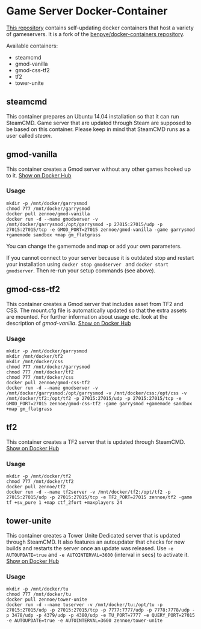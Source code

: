 # Game Server Docker-Container
[This repository](https://github.com/Zennoe/docker-gameservers) contains self-updating docker containers that host a variety of gameservers. It is a fork of the [benpye/docker-containers repository](https://github.com/benpye/docker-containers).

Available containers:
- steamcmd
- gmod-vanilla
- gmod-css-tf2
- tf2
- tower-unite

## steamcmd
This container prepares an Ubuntu 14.04 installation so that it can run SteamCMD. Game server that are updated through Steam are supposed to be based on this container. Please keep in mind that SteamCMD runs as a user called _steam_.

## gmod-vanilla
This container creates a Gmod server without any other games hooked up to it. [Show on Docker Hub](https://hub.docker.com/r/zennoe/gmod-vanilla/)

### Usage

    mkdir -p /mnt/docker/garrysmod
    chmod 777 /mnt/docker/garrysmod
    docker pull zennoe/gmod-vanilla
    docker run -d --name gmodserver -v /mnt/docker/garrysmod:/opt/garrysmod -p 27015:27015/udp -p 27015:27015/tcp -e GMOD_PORT=27015 zennoe/gmod-vanilla -game garrysmod +gamemode sandbox +map gm_flatgrass
    
You can change the gamemode and map or add your own parameters.

If you cannot connect to your server because it is outdated stop and restart your installation using `docker stop gmodserver ` and `docker start gmodserver`. Then re-run your setup commands (see above).

## gmod-css-tf2
This container creates a Gmod server that includes asset from TF2 and CSS. The mount.cfg file is automatically updated so that the extra assets are mounted. For further information about usage etc. look at the description of _gmod-vanilla_. [Show on Docker Hub](https://hub.docker.com/r/zennoe/gmod-css-tf2/)

### Usage

    mkdir -p /mnt/docker/garrysmod
    mkdir /mnt/docker/tf2
    mkdir /mnt/docker/css
    chmod 777 /mnt/docker/garrysmod
    chmod 777 /mnt/docker/tf2
    chmod 777 /mnt/docker/css
    docker pull zennoe/gmod-css-tf2
    docker run -d --name gmodserver -v /mnt/docker/garrysmod:/opt/garrysmod -v /mnt/docker/css:/opt/css -v /mnt/docker/tf2:/opt/tf2 -p 27015:27015/udp -p 27015:27015/tcp -e GMOD_PORT=27015 zennoe/gmod-css-tf2 -game garrysmod +gamemode sandbox +map gm_flatgrass

## tf2
This container creates a TF2 server that is updated through SteamCMD. [Show on Docker Hub](https://hub.docker.com/r/zennoe/tf2/)

### Usage

    mkdir -p /mnt/docker/tf2
    chmod 777 /mnt/docker/tf2
    docker pull zennoe/tf2
    docker run -d --name tf2server -v /mnt/docker/tf2:/opt/tf2 -p 27015:27015/udp -p 27015:27015/tcp -e TF2_PORT=27015 zennoe/tf2 -game tf +sv_pure 1 +map ctf_2fort +maxplayers 24
    
## tower-unite
This container creates a Tower Unite Dedicated server that is updated through SteamCMD. It also features an autoupdater that checks for new builds and restarts the server once an update was released. Use `-e AUTOUPDATE=true` and `-e AUTOINTERVAL=3600` (interval in secs) to activate it. [Show on Docker Hub](https://hub.docker.com/r/zennoe/tower-unite/)

### Usage

    mkdir -p /mnt/docker/tu
    chmod 777 /mnt/docker/tu
    docker pull zennoe/tower-unite
    docker run -d --name tuserver -v /mnt/docker/tu:/opt/tu -p 27015:27015/udp -p 27015:27015/tcp -p 7777:7777/udp -p 7778:7778/udp -p 3478/udp -p 4379/udp -p 4380/udp -e TU_PORT=7777 -e QUERY_PORT=27015 -e AUTOUPDATE=true -e AUTOINTERVAL=3600 zennoe/tower-unite
